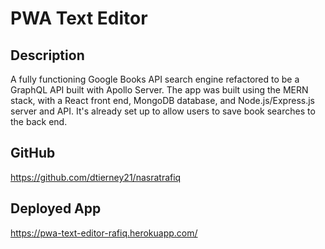 # PWA Text Editor

## Description
A fully functioning Google Books API search engine refactored to be a GraphQL API built with Apollo Server. The app was built using the MERN stack, with a React front end, MongoDB database, and Node.js/Express.js server and API. It's already set up to allow users to save book searches to the back end.


## GitHub
https://github.com/dtierney21/nasratrafiq

## Deployed App
https://pwa-text-editor-rafiq.herokuapp.com/
